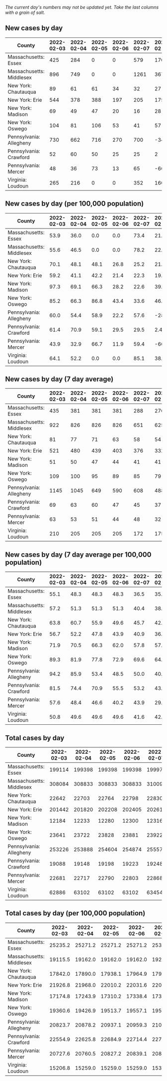 _The current day's numbers may not be updated yet. Take the last columns with a grain of salt._
## New cases by day

| County | 2022-02-03 | 2022-02-04 | 2022-02-05 | 2022-02-06 | 2022-02-07 | 2022-02-08 | 2022-02-09 |
| --- | --- | --- | --- | --- | --- | --- | --- |
| Massachusetts: Essex | 425 | 284 | 0 | 0 | 579 | 170 | 223 |
| Massachusetts: Middlesex | 896 | 749 | 0 | 0 | 1261 | 367 | 627 |
| New York: Chautauqua | 89 | 61 | 61 | 34 | 32 | 27 | 47 |
| New York: Erie | 544 | 378 | 388 | 197 | 205 | 175 | 283 |
| New York: Madison | 69 | 49 | 47 | 20 | 16 | 28 | 37 |
| New York: Oswego | 104 | 81 | 106 | 53 | 41 | 57 | 100 |
| Pennsylvania: Allegheny | 730 | 662 | 716 | 270 | 700 | -342 | 470 |
| Pennsylvania: Crawford | 52 | 60 | 50 | 25 | 25 | 2 | 52 |
| Pennsylvania: Mercer | 48 | 36 | 73 | 13 | 65 | -66 | 31 |
| Virginia: Loudoun | 265 | 216 | 0 | 0 | 352 | 160 | 122 |

## New cases by day (per 100,000 population)

| County | 2022-02-03 | 2022-02-04 | 2022-02-05 | 2022-02-06 | 2022-02-07 | 2022-02-08 | 2022-02-09 |
| --- | --- | --- | --- | --- | --- | --- | --- |
| Massachusetts: Essex | 53.9 | 36.0 | 0.0 | 0.0 | 73.4 | 21.5 | 28.3 |
| Massachusetts: Middlesex | 55.6 | 46.5 | 0.0 | 0.0 | 78.2 | 22.8 | 38.9 |
| New York: Chautauqua | 70.1 | 48.1 | 48.1 | 26.8 | 25.2 | 21.3 | 37.0 |
| New York: Erie | 59.2 | 41.1 | 42.2 | 21.4 | 22.3 | 19.0 | 30.8 |
| New York: Madison | 97.3 | 69.1 | 66.3 | 28.2 | 22.6 | 39.5 | 52.2 |
| New York: Oswego | 85.2 | 66.3 | 86.8 | 43.4 | 33.6 | 46.7 | 81.9 |
| Pennsylvania: Allegheny | 60.0 | 54.4 | 58.9 | 22.2 | 57.6 | -28.1 | 38.6 |
| Pennsylvania: Crawford | 61.4 | 70.9 | 59.1 | 29.5 | 29.5 | 2.4 | 61.4 |
| Pennsylvania: Mercer | 43.9 | 32.9 | 66.7 | 11.9 | 59.4 | -60.3 | 28.3 |
| Virginia: Loudoun | 64.1 | 52.2 | 0.0 | 0.0 | 85.1 | 38.7 | 29.5 |

## New cases by day (7 day average)

| County | 2022-02-03 | 2022-02-04 | 2022-02-05 | 2022-02-06 | 2022-02-07 | 2022-02-08 | 2022-02-09 |
| --- | --- | --- | --- | --- | --- | --- | --- |
| Massachusetts: Essex | 435 | 381 | 381 | 381 | 288 | 276 | 240 |
| Massachusetts: Middlesex | 922 | 826 | 826 | 826 | 651 | 625 | 557 |
| New York: Chautauqua | 81 | 77 | 71 | 63 | 58 | 54 | 50 |
| New York: Erie | 521 | 480 | 439 | 403 | 376 | 332 | 310 |
| New York: Madison | 51 | 50 | 47 | 44 | 41 | 41 | 38 |
| New York: Oswego | 109 | 100 | 95 | 89 | 85 | 79 | 77 |
| Pennsylvania: Allegheny | 1145 | 1045 | 649 | 590 | 608 | 488 | 458 |
| Pennsylvania: Crawford | 69 | 63 | 60 | 47 | 45 | 37 | 38 |
| Pennsylvania: Mercer | 63 | 53 | 51 | 44 | 48 | 32 | 29 |
| Virginia: Loudoun | 210 | 205 | 205 | 205 | 172 | 175 | 159 |

## New cases by day (7 day average per 100,000 population)

| County | 2022-02-03 | 2022-02-04 | 2022-02-05 | 2022-02-06 | 2022-02-07 | 2022-02-08 | 2022-02-09 |
| --- | --- | --- | --- | --- | --- | --- | --- |
| Massachusetts: Essex | 55.1 | 48.3 | 48.3 | 48.3 | 36.5 | 35.0 | 30.4 |
| Massachusetts: Middlesex | 57.2 | 51.3 | 51.3 | 51.3 | 40.4 | 38.8 | 34.6 |
| New York: Chautauqua | 63.8 | 60.7 | 55.9 | 49.6 | 45.7 | 42.6 | 39.4 |
| New York: Erie | 56.7 | 52.2 | 47.8 | 43.9 | 40.9 | 36.1 | 33.7 |
| New York: Madison | 71.9 | 70.5 | 66.3 | 62.0 | 57.8 | 57.8 | 53.6 |
| New York: Oswego | 89.3 | 81.9 | 77.8 | 72.9 | 69.6 | 64.7 | 63.1 |
| Pennsylvania: Allegheny | 94.2 | 85.9 | 53.4 | 48.5 | 50.0 | 40.1 | 37.7 |
| Pennsylvania: Crawford | 81.5 | 74.4 | 70.9 | 55.5 | 53.2 | 43.7 | 44.9 |
| Pennsylvania: Mercer | 57.6 | 48.4 | 46.6 | 40.2 | 43.9 | 29.2 | 26.5 |
| Virginia: Loudoun | 50.8 | 49.6 | 49.6 | 49.6 | 41.6 | 42.3 | 38.4 |

## Total cases by day

| County | 2022-02-03 | 2022-02-04 | 2022-02-05 | 2022-02-06 | 2022-02-07 | 2022-02-08 | 2022-02-09 |
| --- | --- | --- | --- | --- | --- | --- | --- |
| Massachusetts: Essex | 199114 | 199398 | 199398 | 199398 | 199977 | 200147 | 200370 |
| Massachusetts: Middlesex | 308084 | 308833 | 308833 | 308833 | 310094 | 310461 | 311088 |
| New York: Chautauqua | 22642 | 22703 | 22764 | 22798 | 22830 | 22857 | 22904 |
| New York: Erie | 201442 | 201820 | 202208 | 202405 | 202610 | 202785 | 203068 |
| New York: Madison | 12184 | 12233 | 12280 | 12300 | 12316 | 12344 | 12381 |
| New York: Oswego | 23641 | 23722 | 23828 | 23881 | 23922 | 23979 | 24079 |
| Pennsylvania: Allegheny | 253226 | 253888 | 254604 | 254874 | 255574 | 255232 | 255702 |
| Pennsylvania: Crawford | 19088 | 19148 | 19198 | 19223 | 19248 | 19250 | 19302 |
| Pennsylvania: Mercer | 22681 | 22717 | 22790 | 22803 | 22868 | 22802 | 22833 |
| Virginia: Loudoun | 62886 | 63102 | 63102 | 63102 | 63454 | 63614 | 63736 |

## Total cases by day (per 100,000 population)

| County | 2022-02-03 | 2022-02-04 | 2022-02-05 | 2022-02-06 | 2022-02-07 | 2022-02-08 | 2022-02-09 |
| --- | --- | --- | --- | --- | --- | --- | --- |
| Massachusetts: Essex | 25235.2 | 25271.2 | 25271.2 | 25271.2 | 25344.5 | 25366.1 | 25394.3 |
| Massachusetts: Middlesex | 19115.5 | 19162.0 | 19162.0 | 19162.0 | 19240.2 | 19263.0 | 19301.9 |
| New York: Chautauqua | 17842.0 | 17890.0 | 17938.1 | 17964.9 | 17990.1 | 18011.4 | 18048.4 |
| New York: Erie | 21926.8 | 21968.0 | 22010.2 | 22031.6 | 22053.9 | 22073.0 | 22103.8 |
| New York: Madison | 17174.8 | 17243.9 | 17310.2 | 17338.4 | 17360.9 | 17400.4 | 17452.5 |
| New York: Oswego | 19360.6 | 19426.9 | 19513.7 | 19557.1 | 19590.7 | 19637.4 | 19719.3 |
| Pennsylvania: Allegheny | 20823.7 | 20878.2 | 20937.1 | 20959.3 | 21016.8 | 20988.7 | 21027.3 |
| Pennsylvania: Crawford | 22554.9 | 22625.8 | 22684.9 | 22714.4 | 22744.0 | 22746.3 | 22807.8 |
| Pennsylvania: Mercer | 20727.6 | 20760.5 | 20827.2 | 20839.1 | 20898.5 | 20838.2 | 20866.5 |
| Virginia: Loudoun | 15206.8 | 15259.0 | 15259.0 | 15259.0 | 15344.1 | 15382.8 | 15412.3 |
